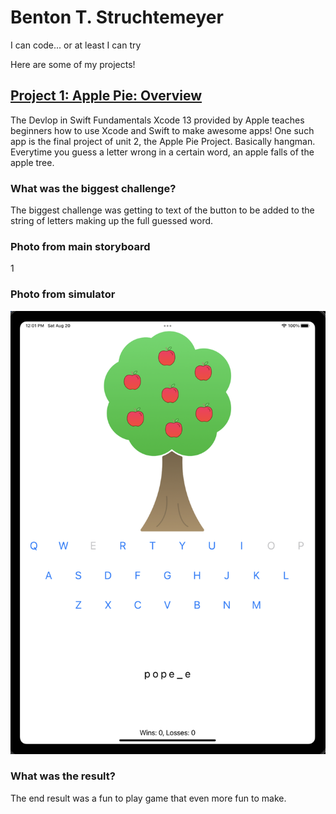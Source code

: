 # **Benton T. Struchtemeyer**

I can code... or at least I can try

Here are some of my projects!

## **[Project 1: Apple Pie: Overview](https://github.com/swiftlyBenton/Apple-Pie-Project)**

The Devlop in Swift Fundamentals Xcode 13 provided by Apple teaches beginners how to use Xcode and Swift to make awesome apps!
One such app is the final project of unit 2, the Apple Pie Project. Basically hangman. Everytime you guess a letter wrong in a certain word, an apple falls of the apple tree. 

### **What was the biggest challenge?**

The biggest challenge was getting to text of the button to be added to the string of letters making up the full guessed word. 


### Photo from main storyboard

1[](https://github.com/swiftlyBenton/swiftlyBenton_Porfolio/blob/main/Images/Photo%20From%20Main%20Storyboard.png)


### Photo from simulator

![](https://github.com/swiftlyBenton/swiftlyBenton_Porfolio/blob/main/Images/Photo%20From%20Simulator.png)


### **What was the result?**

The end result was a fun to play game that even more fun to make.
